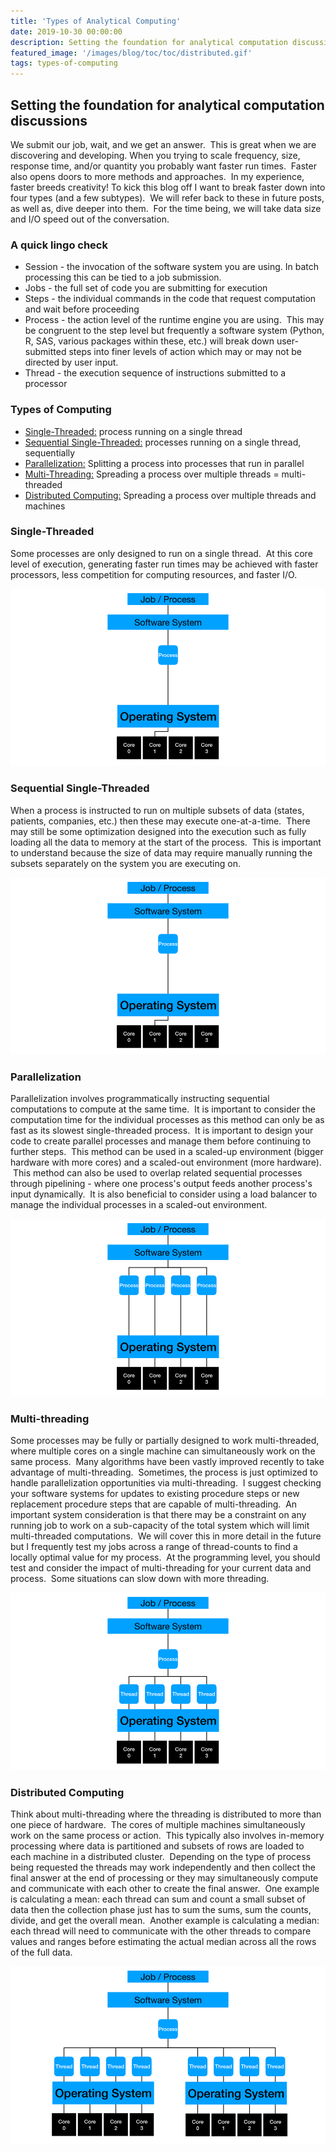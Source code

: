 ```yaml
---
title: 'Types of Analytical Computing'
date: 2019-10-30 00:00:00
description: Setting the foundation for analytical computation discussions
featured_image: '/images/blog/toc/toc/distributed.gif'
tags: types-of-computing 
---
```


## Setting the foundation for analytical computation discussions
We submit our job, wait, and we get an answer.  This is great when we are discovering and developing. When you trying to scale frequency, size, response time, and/or quantity you probably want faster run times.  Faster also opens doors to more methods and approaches.  In my experience, faster breeds creativity!
To kick this blog off I want to break faster down into four types (and a few subtypes).  We will refer back to these in future posts, as well as, dive deeper into them.  For the time being, we will take data size and I/O speed out of the conversation.  

### A quick lingo check
* Session - the invocation of the software system you are using. In batch processing this can be tied to a job submission.
* Jobs - the full set of code you are submitting for execution 
* Steps - the individual commands in the code that request computation and wait before proceeding   
* Process - the action level of the runtime engine you are using.  This may be congruent to the step level but frequently a software system (Python, R, SAS, various packages within these, etc.) will break down user-submitted steps into finer levels of action which may or may not be directed by user input.
* Thread - the execution sequence of instructions submitted to a processor

### Types of Computing
* [Single-Threaded:](#single-threaded) process running on a single thread
* [Sequential Single-Threaded:](#sequential-single-threaded) processes running on a single thread, sequentially
* [Parallelization:](#parallelization) Splitting a process into processes that run in parallel
* [Multi-Threading:](#multi-threading) Spreading a process over multiple threads = multi-threaded
* [Distributed Computing:](#distributed-computing) Spreading a process over multiple threads and machines

### Single-Threaded
Some processes are only designed to run on a single thread.  At this core level of execution, generating faster run times may be achieved with faster processors, less competition for computing resources, and faster I/O.  

![](/images/blog/toc/toc/single.gif)

### Sequential Single-Threaded
When a process is instructed to run on multiple subsets of data (states, patients, companies, etc.) then these may execute one-at-a-time.  There may still be some optimization designed into the execution such as fully loading all the data to memory at the start of the process.  This is important to understand because the size of data may require manually running the subsets separately on the system you are executing on. 

![](/images/blog/toc/toc/sequential.gif)

### Parallelization
Parallelization involves programmatically instructing sequential computations to compute at the same time.  It is important to consider the computation time for the individual processes as this method can only be as fast as its slowest single-threaded process.  It is important to design your code to create parallel processes and manage them before continuing to further steps.  This method can be used in a scaled-up environment (bigger hardware with more cores) and a scaled-out environment (more hardware).  This method can also be used to overlap related sequential processes through pipelining - where one process's output feeds another process's input dynamically.  It is also beneficial to consider using a load balancer to manage the individual processes in a scaled-out environment. 

![](/images/blog/toc/toc/parallel.gif)

### Multi-threading
Some processes may be fully or partially designed to work multi-threaded, where multiple cores on a single machine can simultaneously work on the same process.  Many algorithms have been vastly improved recently to take advantage of multi-threading.  Sometimes, the process is just optimized to handle parallelization opportunities via multi-threading.  I suggest checking your software systems for updates to existing procedure steps or new replacement procedure steps that are capable of multi-threading.  An important system consideration is that there may be a constraint on any running job to work on a sub-capacity of the total system which will limit multi-threaded computations.  We will cover this in more detail in the future but I frequently test my jobs across a range of thread-counts to find a locally optimal value for my process.  At the programming level, you should test and consider the impact of multi-threading for your current data and process.  Some situations can slow down with more threading. 

![](/images/blog/toc/toc/multithread.gif)

### Distributed Computing
Think about multi-threading where the threading is distributed to more than one piece of hardware.  The cores of multiple machines simultaneously work on the same process or action.  This typically also involves in-memory processing where data is partitioned and subsets of rows are loaded to each machine in a distributed cluster.  Depending on the type of process being requested the threads may work independently and then collect the final answer at the end of processing or they may simultaneously compute and communicate with each other to create the final answer.  One example is calculating a mean: each thread can sum and count a small subset of data then the collection phase just has to sum the sums, sum the counts, divide, and get the overall mean.  Another example is calculating a median: each thread will need to communicate with the other threads to compare values and ranges before estimating the actual median across all the rows of the full data.  

![](/images/blog/toc/toc/distributed.gif)
